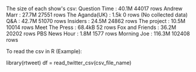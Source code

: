

The size of each show's csv:
Question Time   : 40.1M	 44017 rows
Andrew Marr     : 27.7M	 27551 rows
The Aganda(UK)  : 1.5k 	 0 rows (No collected data)
Q&A             : 42.7M	 51070 rows
Insiders        : 24.5M	 24862 rows
The project     : 10.5M	 10014 rows
Meet The Press  : 68.4kB 52 rows
Fox and Friends : 36.2M	 20202 rows
PBS News Hour   : 1.8M	 1577 rows
Morning Joe     : 116.3M 102408 rows


To read the csv in R (Example):

library(rtweet)
df = read_twitter_csv(csv_file_name)
